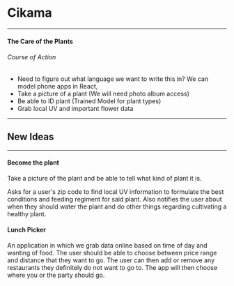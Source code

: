 # Cikama
___

#### The Care of the Plants

###### Course of Action

* Need to figure out what language we want to write this in? We can model phone apps in React, 
* Take a picture of a plant (We will need photo album access)
* Be able to ID plant (Trained Model for plant types)
* Grab local UV and important flower data

---

## New Ideas

---

#### Become the plant

Take a picture of the plant and be able to tell what kind of plant it is.

Asks for a user's zip code to find local UV information to formulate the best conditions and feeding regiment for said plant. Also notifies the user about when they should water the plant and do other things regarding cultivating a healthy plant.

#### Lunch Picker

An application in which we grab data online based on time of day and wanting of food. The user should be able to choose between price range and distance that they want to go. The user can then add or remove any restaurants they definitely do not want to go to. The app will then choose where you or the party should go.



